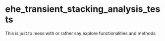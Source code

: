 # ehe_transient_stacking_analysis_tests

This is just to mess with or rather say explore functionalities and methods
